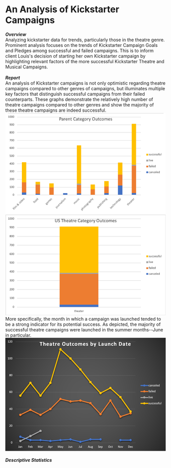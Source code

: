 # An Analysis of Kickstarter Campaigns
***Overview*** <br />
Analyzing kickstarter data for trends, particularly those in the theatre genre. 
Prominent analysis focuses on the trends of Kickstarter Campaign Goals and Pledges among successful and failed campaigns. 
This is to inform client Louis's decision of starting her own Kickstarter campaign by highlighting relevant factors of the more successful Kickstarter Theatre and Musical Campaigns.  <br />  <br />
***Report*** <br />
An analysis of Kickstarter campaigns is not only optimistic regarding theatre campaigns compared to other genres of campaigns, but illuminates multiple key factors that distinguish successful campaigns from their failed counterparts. These graphs demonstrate the relatively high number of theatre campaigns compared to other genres and show the majority of these theatre campaigns are indeed successful. <br />
![](Parent_Category_Outcomes.png) ![](us_theatre_Outcomes.png) <br />
More specifically, the month in which a campaign was launched tended to be a strong indicator for its potential success. As depicted, the majority of successful theatre campaigns were launched in the summer months--June in particular. <br />
![](outcomes_by_launch_date.png) <br /> <br />
***Descriptive Statistics*** <br />

